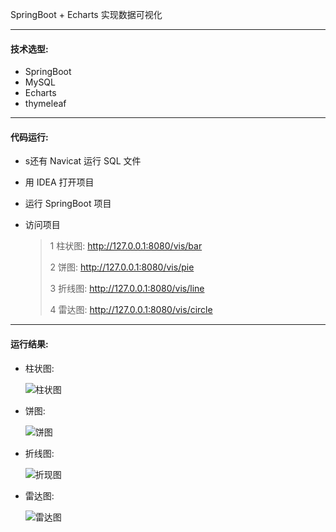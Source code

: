 SpringBoot + Echarts 实现数据可视化

----

#### 技术选型:

* SpringBoot 
* MySQL
* Echarts
* thymeleaf

-----

#### 代码运行:
  
* s还有 Navicat 运行 SQL 文件

* 用 IDEA 打开项目

* 运行 SpringBoot 项目

* 访问项目

  >1 柱状图: http://127.0.0.1:8080/vis/bar
  >
  >2 饼图:   http://127.0.0.1:8080/vis/pie
  >
  >3 折线图: http://127.0.0.1:8080/vis/line
  >
  >4 雷达图: http://127.0.0.1:8080/vis/circle

----

#### 运行结果:

* 柱状图:

  ![柱状图](https://github.com/github3332422/SpringBoot-Echarts/tree/master/document/柱状图.png)

* 饼图:

  ![饼图](https://github.com/github3332422/SpringBoot-Echarts/tree/master/document/饼图.png)

* 折线图:

  ![折现图](https://github.com/github3332422/SpringBoot-Echarts/tree/master/document/折线图.png)

* 雷达图:

  ![雷达图](https://github.com/github3332422/SpringBoot-Echarts/tree/master/document/雷达图.png)
  
  ```
  
  ```